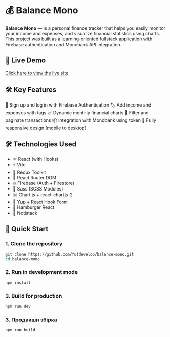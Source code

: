 # 💰 Balance Mono

**Balance Mono** — is a personal finance tracker that helps you easily monitor your income and expenses, and visualize financial statistics using charts.
This project was built as a learning-oriented fullstack application with Firebase authentication and Monobank API integration.

## 🔗 Live Demo

[Click here to view the live site](https://futdevelop.github.io/balance-mono/#/home)

## 🛠️ Key Features

🔐 Sign up and log in with Firebase Authentication
🏷️ Add income and expenses with tags
📈 Dynamic monthly financial charts
🔎 Filter and paginate transactions
📦 Integration with Monobank using token
📱 Fully responsive design (mobile to desktop)

## 🛠️ Technologies Used

- ⚛️ React (with Hooks)
- ⚡ Vite
- 🔁 Redux Toolkit
- 🧭 React Router DOM
- 🔥 Firebase (Auth + Firestore)
- 💅 Sass (SCSS Modules)
- 📊 Chart.js + react-chartjs-2
- 🧰 Yup + React Hook Form
- 🍔 Hamburger React
- 🔔 Notistack

## 🚀 Quick Start

### 1. Clone the repository

```bash
git clone https://github.com/futdevelop/balance-mono.git
cd balance-mono
```

### 2. Run in development mode

```bash
npm install
```

### 3. Build for production

```bash
npm run dev
```

### 3. Продакшн збірка

```bash
npm run build
```
